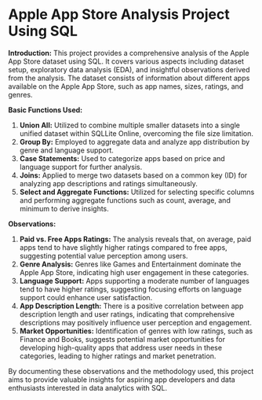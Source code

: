 # Apple App Store Analysis Project Using SQL

**Introduction:**
This project provides a comprehensive analysis of the Apple App Store dataset using SQL. It covers various aspects including dataset setup, exploratory data analysis (EDA), and insightful observations derived from the analysis. The dataset consists of information about different apps available on the Apple App Store, such as app names, sizes, ratings, and genres.

**Basic Functions Used:**
1. **Union All:** Utilized to combine multiple smaller datasets into a single unified dataset within SQLLite Online, overcoming the file size limitation.
2. **Group By:** Employed to aggregate data and analyze app distribution by genre and language support.
3. **Case Statements:** Used to categorize apps based on price and language support for further analysis.
4. **Joins:** Applied to merge two datasets based on a common key (ID) for analyzing app descriptions and ratings simultaneously.
5. **Select and Aggregate Functions:** Utilized for selecting specific columns and performing aggregate functions such as count, average, and minimum to derive insights.

**Observations:**
1. **Paid vs. Free Apps Ratings:** The analysis reveals that, on average, paid apps tend to have slightly higher ratings compared to free apps, suggesting potential value perception among users.
2. **Genre Analysis:** Genres like Games and Entertainment dominate the Apple App Store, indicating high user engagement in these categories.
3. **Language Support:** Apps supporting a moderate number of languages tend to have higher ratings, suggesting focusing efforts on language support could enhance user satisfaction.
4. **App Description Length:** There is a positive correlation between app description length and user ratings, indicating that comprehensive descriptions may positively influence user perception and engagement.
5. **Market Opportunities:** Identification of genres with low ratings, such as Finance and Books, suggests potential market opportunities for developing high-quality apps that address user needs in these categories, leading to higher ratings and market penetration. 

By documenting these observations and the methodology used, this project aims to provide valuable insights for aspiring app developers and data enthusiasts interested in data analytics with SQL.
